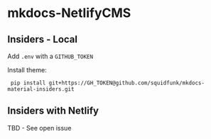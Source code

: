 # mkdocs-NetlifyCMS

## Insiders - Local

Add `.env` with a `GITHUB_TOKEN`

Install theme:

```
 pip install git+https://GH_TOKEN@github.com/squidfunk/mkdocs-material-insiders.git
```

## Insiders with Netlify

TBD - See open issue

